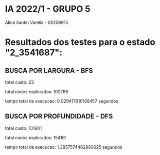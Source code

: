 # IA 2022/1 - GRUPO 5

Alice Santin Varella - 00259915



# Resultados dos testes para o estado "2_3541687":

## BUSCA POR LARGURA - BFS
total custo:  23

total nodos explorados:  100788

tempo total de execucao:  0.929417610168457 segundos

## BUSCA POR PROFUNDIDADE - DFS

total custo:  101601

total nodos explorados:  154161

tempo total de execucao:  1.3857574462890625 segundos